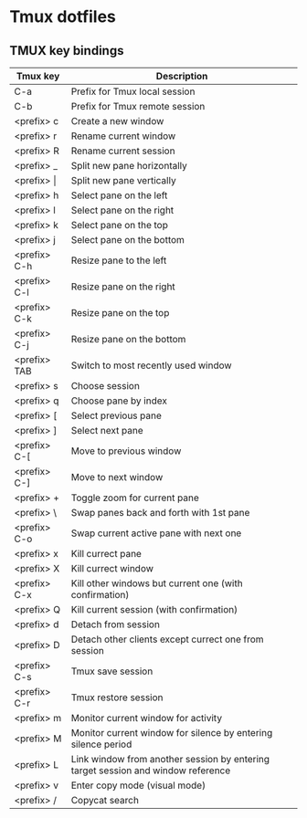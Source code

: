 # Tmux dotfiles

## TMUX key bindings

| Tmux key       | Description                                                                      |
| -------------- | -------------------------------------------------------------------------------- |
| C-a            | Prefix for Tmux local session                                                    |
| C-b            | Prefix for Tmux remote session                                                   |
| \<prefix\> c   | Create a new window                                                              |
| \<prefix\> r   | Rename current window                                                            |
| \<prefix\> R   | Rename current session                                                           |
| \<prefix\> \_  | Split new pane horizontally                                                      |
| \<prefix\> \|  | Split new pane vertically                                                        |
| \<prefix\> h   | Select pane on the left                                                          |
| \<prefix\> l   | Select pane on the right                                                         |
| \<prefix\> k   | Select pane on the top                                                           |
| \<prefix\> j   | Select pane on the bottom                                                        |
| \<prefix\> C-h | Resize pane to the left                                                          |
| \<prefix\> C-l | Resize pane on the right                                                         |
| \<prefix\> C-k | Resize pane on the top                                                           |
| \<prefix\> C-j | Resize pane on the bottom                                                        |
| \<prefix\> TAB | Switch to most recently used window                                              |
| \<prefix\> s   | Choose session                                                                   |
| \<prefix\> q   | Choose pane by index                                                             |
| \<prefix\> [   | Select previous pane                                                             |
| \<prefix\> ]   | Select next pane                                                                 |
| \<prefix\> C-[ | Move to previous window                                                          |
| \<prefix\> C-] | Move to next window                                                              |
| \<prefix\> +   | Toggle zoom for current pane                                                     |
| \<prefix\> \\  | Swap panes back and forth with 1st pane                                          |
| \<prefix\> C-o | Swap current active pane with next one                                           |
| \<prefix\> x   | Kill currect pane                                                                |
| \<prefix\> X   | Kill currect window                                                              |
| \<prefix\> C-x | Kill other windows but current one (with confirmation)                           |
| \<prefix\> Q   | Kill current session (with confirmation)                                         |
| \<prefix\> d   | Detach from session                                                              |
| \<prefix\> D   | Detach other clients except currect one from session                             |
| \<prefix\> C-s | Tmux save session                                                                |
| \<prefix\> C-r | Tmux restore session                                                             |
| \<prefix\> m   | Monitor current window for activity                                              |
| \<prefix\> M   | Monitor current window for silence by entering silence period                    |
| \<prefix\> L   | Link window from another session by entering target session and window reference |
| \<prefix\> v   | Enter copy mode (visual mode)                                                    |
| \<prefix\> /   | Copycat search                                                                   |

